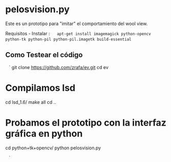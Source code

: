 
pelosvision.py
==============

Este es un prototipo para "imitar" el comportamiento del wool view.

Requisitos - Instalar :
` ` ` 
apt-get install imagemagick python-opencv python-tk python-pil python-pil.imagetk build-essential
` ` ` 

Como Testear el código
----------------------

` ` ` 
git clone https://github.com/zrafa/ev.git
cd ev
# Compilamos lsd
cd lsd_1.6/
make all
cd ..
# Probamos el prototipo con la interfaz gráfica en python
cd python+tk+opencv/
python pelosvision.py


` ` ` 




